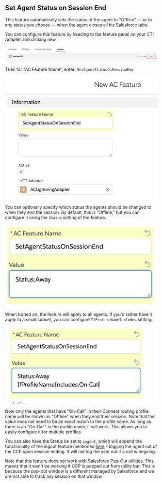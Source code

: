 <h2 class="toc">Set Agent Status on Session End</h2>

This feature automatically sets the status of the agent to "Offline" –– or to any status you choose –– when the agent closes all his Salesforce tabs.

You can configure this feature by heading to the feature panel on your CTI Adapter and clicking new.

<img src="../media/01-new-feature-button.png" />

Then for "AC Feature Name", enter: `SetAgentStatusOnSessionEnd`

<img src="../media/02-new-feature.png" />

You can optionally specify which status the agents should be changed to when they end the session. By default, this is "Offline," but you can configure it using the `Status` setting of the feature.

<img src="../media/03-custom-status.png" />

When turned on, the feature will apply to all agents. If you'd rather have it apply to a small subset, you can configure `IfProfileNameIncludes` setting.

<img src="../media/04-selective-profile-name.png" />

Now only the agents that have "On-Call" in their Connect routing profile name will be shown as "Offline" when they end their session. Note that this value does not need to be an exact match to the profile name. As long as there is an "On-Call" in the profile name, it will work. This allows you to easily configure it for multiple profiles.

You can also have the Status be set to `Logout`, which will append the functionality of the logout feature mentioned [here](</lightning/Installation/01 Installing CTI Adapter Managed Package from AppExchange.md>) - logging the agent out of the CCP upon session ending. It will not 
log the user out if a call is ongoing.

Note that this feature does not work with Salesforce Pop-Out utilities. This means that it won't be working if CCP is popped out from utility bar. This is because the pop-out window is a different managed by Salesforce and we are not able to track any session on that window. 
